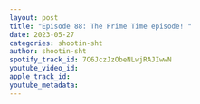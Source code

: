 ```yaml
---
layout: post
title: "Episode 88: The Prime Time episode! "
date: 2023-05-27
categories: shootin-sht
author: shootin-sht
spotify_track_id: 7C6JczJzObeNLwjRAJIwwN
youtube_video_id: 
apple_track_id: 
youtube_metadata: 
---
```


